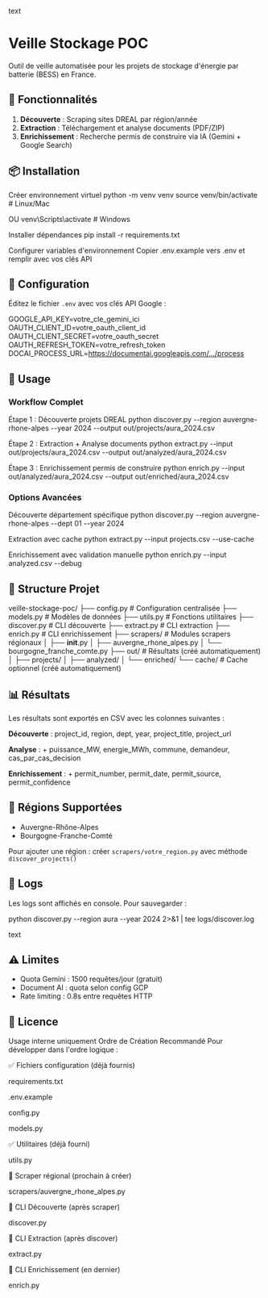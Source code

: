 text
# Veille Stockage POC

Outil de veille automatisée pour les projets de stockage d'énergie par batterie (BESS) en France.

## 🎯 Fonctionnalités

1. **Découverte** : Scraping sites DREAL par région/année
2. **Extraction** : Téléchargement et analyse documents (PDF/ZIP)
3. **Enrichissement** : Recherche permis de construire via IA (Gemini + Google Search)

## 📦 Installation

Créer environnement virtuel
python -m venv venv
source venv/bin/activate # Linux/Mac

OU
venv\Scripts\activate # Windows

Installer dépendances
pip install -r requirements.txt

Configurer variables d'environnement
Copier .env.example vers .env et remplir avec vos clés API

## 🔑 Configuration

Éditez le fichier `.env` avec vos clés API Google :

GOOGLE_API_KEY=votre_cle_gemini_ici
OAUTH_CLIENT_ID=votre_oauth_client_id
OAUTH_CLIENT_SECRET=votre_oauth_secret
OAUTH_REFRESH_TOKEN=votre_refresh_token
DOCAI_PROCESS_URL=https://documentai.googleapis.com/.../process

## 🚀 Usage

### Workflow Complet

Étape 1 : Découverte projets DREAL
python discover.py --region auvergne-rhone-alpes --year 2024 --output out/projects/aura_2024.csv

Étape 2 : Extraction + Analyse documents
python extract.py --input out/projects/aura_2024.csv --output out/analyzed/aura_2024.csv

Étape 3 : Enrichissement permis de construire
python enrich.py --input out/analyzed/aura_2024.csv --output out/enriched/aura_2024.csv


### Options Avancées

Découverte département spécifique
python discover.py --region auvergne-rhone-alpes --dept 01 --year 2024

Extraction avec cache
python extract.py --input projects.csv --use-cache

Enrichissement avec validation manuelle
python enrich.py --input analyzed.csv --debug

## 📁 Structure Projet

veille-stockage-poc/
├── config.py # Configuration centralisée
├── models.py # Modèles de données
├── utils.py # Fonctions utilitaires
├── discover.py # CLI découverte
├── extract.py # CLI extraction
├── enrich.py # CLI enrichissement
├── scrapers/ # Modules scrapers régionaux
│ ├── __init__.py
│ ├── auvergne_rhone_alpes.py
│ └── bourgogne_franche_comte.py
├── out/ # Résultats (créé automatiquement)
│ ├── projects/
│ ├── analyzed/
│ └── enriched/
└── cache/ # Cache optionnel (créé automatiquement)

## 📊 Résultats

Les résultats sont exportés en CSV avec les colonnes suivantes :

**Découverte** : project_id, region, dept, year, project_title, project_url

**Analyse** : + puissance_MW, energie_MWh, commune, demandeur, cas_par_cas_decision

**Enrichissement** : + permit_number, permit_date, permit_source, permit_confidence

## 🔧 Régions Supportées

- Auvergne-Rhône-Alpes
- Bourgogne-Franche-Comté

Pour ajouter une région : créer `scrapers/votre_region.py` avec méthode `discover_projects()`

## 📝 Logs

Les logs sont affichés en console. Pour sauvegarder :

python discover.py --region aura --year 2024 2>&1 | tee logs/discover.log

text

## ⚠️ Limites

- Quota Gemini : 1500 requêtes/jour (gratuit)
- Document AI : quota selon config GCP
- Rate limiting : 0.8s entre requêtes HTTP

## 📄 Licence

Usage interne uniquement
Ordre de Création Recommandé
Pour développer dans l'ordre logique :

✅ Fichiers configuration (déjà fournis)

requirements.txt

.env.example

config.py

models.py

✅ Utilitaires (déjà fourni)

utils.py

📝 Scraper régional (prochain à créer)

scrapers/auvergne_rhone_alpes.py

📝 CLI Découverte (après scraper)

discover.py

📝 CLI Extraction (après discover)

extract.py

📝 CLI Enrichissement (en dernier)

enrich.py
